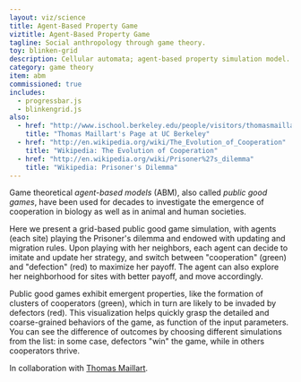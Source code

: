 ```yaml
---
layout: viz/science
title: Agent-Based Property Game
viztitle: Agent-Based Property Game
tagline: Social anthropology through game theory.
toy: blinken-grid
description: Cellular automata; agent-based property simulation model.
category: game theory
item: abm
commissioned: true
includes:
  - progressbar.js
  - blinkengrid.js
also:
  - href: "http://www.ischool.berkeley.edu/people/visitors/thomasmaillart"
    title: "Thomas Maillart's Page at UC Berkeley"
  - href: "http://en.wikipedia.org/wiki/The_Evolution_of_Cooperation"
    title: "Wikipedia: The Evolution of Cooperation"
  - href: "http://en.wikipedia.org/wiki/Prisoner%27s_dilemma"
    title: "Wikipedia: Prisoner's Dilemma"
---
```

Game theoretical _agent-based models_ (ABM), also called _public good games_, have been used for decades to investigate the emergence of cooperation in biology as well as in animal and human societies.

Here we present a grid-based public good game simulation, with agents (each site) playing the Prisoner's dilemma and endowed with updating and migration rules. Upon playing with her neighbors, each agent can decide to imitate and update her strategy, and switch between "cooperation" (green) and "defection" (red) to maximize her payoff. The agent can also explore her neighborhood for sites with better payoff, and move accordingly.

Public good games exhibit emergent properties, like the formation of clusters of cooperators (green), which in turn are likely to be invaded by defectors (red). This visualization helps quickly grasp the detailed and coarse-grained behaviors of the game, as function of the input parameters. You can see the difference of outcomes by choosing different simulations from the list: in some case, defectors "win" the game, while in others cooperators thrive.

In collaboration with [Thomas Maillart](http://www.ischool.berkeley.edu/people/visitors/thomasmaillart).
